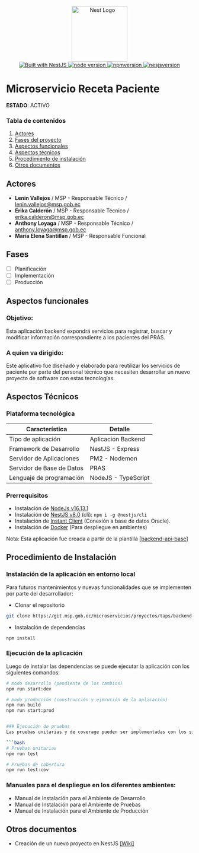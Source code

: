 <div align="center">
  <a href="http://nestjs.com/" target="_blank">
    <img src="https://nestjs.com/img/logo_text.svg" width="150" alt="Nest Logo" />
  </a>
</div>
<div align="center">
  <a href="https://nestjs.com" target="_blank">
    <img src="https://img.shields.io/badge/built%20with-NestJs-red.svg" alt="Built with NestJS">
  </a>
  <a href="https://nodejs.org/es/" target="_blank">
    <img src="https://img.shields.io/badge/node-%3E%3D%2016.13.1-blue" alt="node version">
  </a>
  <a href="https://nodejs.org/es/" target="_blank">
    <img src="https://img.shields.io/badge/npm-%3E%3D%208.1.2-blue" alt="npmversion">
  </a>
  <a href="https://nestjs.com" target="_blank">
    <img src="https://img.shields.io/badge/nestjs-8.0.0-blue" alt="nesjsversion">
  </a>
</div>

# Microservicio Receta Paciente
**ESTADO**: ACTIVO

### Tabla de contenidos
1. [Actores](#actores)
2. [Fases del proyecto](#fases)
3. [Aspectos funcionales](#aspectos-funcionales)
4. [Aspectos técnicos](#aspectos-técnicos)
5. [Procedimiento de instalación](#procedimiento-de-instalación)
6. [Otros documentos](#otros-documentos)

## Actores
* **Lenin Vallejos** / MSP - Responsable Técnico / lenin.vallejos@msp.gob.ec
* **Erika Calderón** / MSP - Responsable Técnico / erika.calderon@msp.gob.ec
* **Anthony Loyaga** / MSP - Responsable Técnico / anthony.loyaga@msp.gob.ec
* **María Elena Santillan** / MSP - Responsable Funcional

## Fases
- [ ] Planificación
- [ ] Implementación
- [ ] Producción

## Aspectos funcionales

### Objetivo:

Esta aplicación backend expondrá servicios para registrar, buscar y modificar información correspondiente a los pacientes del PRAS.

### A quien va dirigido:

Este aplicativo fue diseñado y elaborado para reutilizar los servicios de paciente por parte del personal técnico que necesiten desarrollar un nuevo proyecto de software con estas tecnologías.

## Aspectos Técnicos

### Plataforma tecnológica
| Característica | Detalle |
| ------ | ------ |
| Tipo de aplicación | Aplicación Backend |
| Framework de Desarrollo | NestJS - Express |
| Servidor de Aplicaciones | PM2 - Nodemon |
| Servidor de Base de Datos | PRAS |
| Lenguaje de programación | NodeJS - TypeScript |

### Prerrequisitos

* Instalación de [NodeJs v16.13.1](https://nodejs.org/es/)
* Instalación de [NestJS v8.0](https://docs.nestjs.com/) (cli): `npm i -g @nestjs/cli`
* Instalación de [Instant Client](https://www.oracle.com/database/technologies/instant-client/downloads.html) (Conexión a base de datos Oracle).
* Instalación de [Docker](https://docs.docker.com/get-docker/) (Para despliegue en ambientes)

Nota: Esta aplicación fue creada a partir de la plantilla [[backend-api-base]](https://git.msp.gob.ec/microservicios/proyectos/plantillas/backend-api-base)

## Procedimiento de Instalación

### Instalación de la aplicación en entorno local 
Para futuros mantenimientos y nuevas funcionalidades que se implementen por parte del desarrollador:

* Clonar el repositorio
```bash
git clone https://git.msp.gob.ec/microservicios/proyectos/taps/backend-api-taps.git
```

* Instalación de dependencias
```bash
npm install
```

### Ejecución de la aplicación
Luego de instalar las dependencias se puede ejecutar la aplicación con los siguientes comandos:

```bash
# modo desarrollo (pendiente de los cambios)
npm run start:dev

# modo producción (construcción y ejecución de la aplicación)
npm run build
npm run start:prod


### Ejecución de pruebas
Las pruebas unitarias y de coverage pueden ser implementadas con los siguientes comandos:

```bash
# Pruebas unitarias 
npm run test

# Pruebas de cobertura
npm run test:cov
```

### Manuales para el despliegue en los diferentes ambientes: 
* Manual de Instalación para el Ambiente de Desarrollo
* Manual de Instalación para el Ambiente de Pruebas
* Manual de Instalación para el Ambiente de Producción

## Otros documentos

* Creación de un nuevo proyecto en NestJS [[Wiki]](https://git.msp.gob.ec/microservicios/proyectos/plantillas/backend-api-base/-/wikis/Manual-t%C3%A9cnico-para-la-creaci%C3%B3n-de-un-nuevo-proyecto-en-NestJS)
